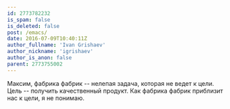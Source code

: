 ```yaml
---
id: 2773782232
is_spam: false
is_deleted: false
post: /emacs/
date: 2016-07-09T10:40:11Z
author_fullname: 'Ivan Grishaev'
author_nickname: 'igrishaev'
author_is_anon: false
parent: 2773755002
---
```


<p>Максим, фабрика фабрик -- нелепая задача, которая не ведет к цели. Цель -- получить качественный продукт. Как фабрика фабрик приблизит нас к цели, я не понимаю.</p>
